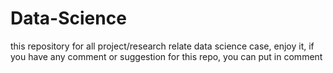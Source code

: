 # Data-Science

this repository for all project/research relate data science case, enjoy it, if you have any comment or suggestion for this repo, you can put in comment 
